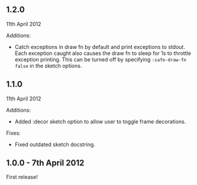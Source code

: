 ## 1.2.0
11th April 2012

Additions:

* Catch exceptions in draw fn by default and print exceptions to stdout. Each exception caught also causes the draw fn to sleep for 1s to throttle exception printing. This can be turned off by specifying `:safe-draw-fn false` in the sketch options.

## 1.1.0
11th April 2012

Additions:

* Added :decor sketch option to allow user to toggle frame decorations.

Fixes:

* Fixed outdated sketch docstring.

## 1.0.0 - 7th April 2012

First release!
